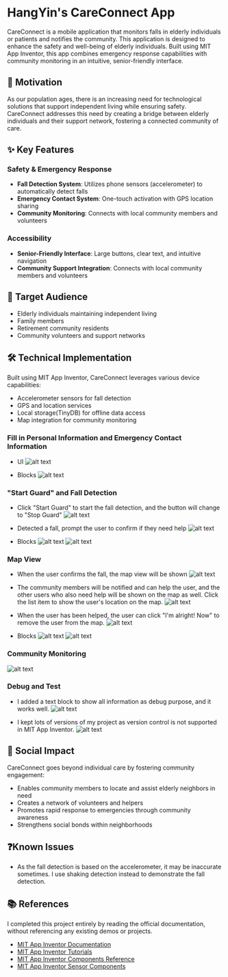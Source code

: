# HangYin's CareConnect App

CareConnect is a mobile application that monitors falls in elderly individuals or patients and notifies the community. This application is designed to enhance the safety and well-being of elderly individuals. Built using MIT App Inventor, this app combines emergency response capabilities with community monitoring in an intuitive, senior-friendly interface.

## 🎯 Motivation

As our population ages, there is an increasing need for technological solutions that support independent living while ensuring safety. CareConnect addresses this need by creating a bridge between elderly individuals and their support network, fostering a connected community of care.

## ✨ Key Features

### Safety & Emergency Response

- **Fall Detection System**: Utilizes phone sensors (accelerometer) to automatically detect falls
- **Emergency Contact System**: One-touch activation with GPS location sharing
- **Community Monitoring**: Connects with local community members and volunteers

### Accessibility

- **Senior-Friendly Interface**: Large buttons, clear text, and intuitive navigation
- **Community Support Integration**: Connects with local community members and volunteers

## 👥 Target Audience

- Elderly individuals maintaining independent living
- Family members
- Retirement community residents
- Community volunteers and support networks

## 🛠 Technical Implementation

Built using MIT App Inventor, CareConnect leverages various device capabilities:

- Accelerometer sensors for fall detection
- GPS and location services
- Local storage(TinyDB) for offline data access
- Map integration for community monitoring

### Fill in Personal Information and Emergency Contact Information

- UI
![alt text](assets/IMG_7567.PNG)

- Blocks
![alt text](assets/2025-02-13_231145.png)

### "Start Guard" and Fall Detection

- Click "Start Guard" to start the fall detection, and the button will change to "Stop Guard"
![alt text](assets/IMG_7575.PNG)

- Detected a fall, prompt the user to confirm if they need help
![alt text](assets/IMG_7568.PNG)

- Blocks
![alt text](assets/2025-02-13_231206.png)
![alt text](assets/2025-02-13_231350.png)

### Map View

- When the user confirms the fall, the map view will be shown
![alt text](assets/IMG_7569.PNG)

- The community members will be notified and can help the user, and the other users who also need help will be shown on the map as well. Click the list item to show the user's location on the map.
![alt text](assets/IMG_7570.PNG)

- When the user has been helped, the user can click "I'm alright! Now" to remove the user from the map.
![alt text](assets/IMG_7571.PNG)

- Blocks
![alt text](assets/2025-02-13_231455.png)
![alt text](assets/2025-02-13_231511.png)


### Community Monitoring
![alt text](assets/IMG_7572.PNG)

### Debug and Test

- I added a text block to show all information as debug purpose, and it works well.
![alt text](assets/IMG_7566.PNG)

- I kept lots of versions of my project as version control is not supported in MIT App Inventor.
![alt text](assets/2025-02-13_231556.png)

## 🌟 Social Impact

CareConnect goes beyond individual care by fostering community engagement:

- Enables community members to locate and assist elderly neighbors in need
- Creates a network of volunteers and helpers
- Promotes rapid response to emergencies through community awareness
- Strengthens social bonds within neighborhoods

## ❓Known Issues

- As the fall detection is based on the accelerometer, it may be inaccurate sometimes. I use shaking detection instead to demonstrate the fall detection.

## 📚 References

I completed this project entirely by reading the official documentation, without referencing any existing demos or projects.

- [MIT App Inventor Documentation](https://appinventor.mit.edu/explore/library)
- [MIT App Inventor Tutorials](https://appinventor.mit.edu/explore/ai2/tutorials)
- [MIT App Inventor Components Reference](https://appinventor.mit.edu/explore/ai2/support/blocks)
- [MIT App Inventor Sensor Components](https://appinventor.mit.edu/explore/ai2/support/blocks/sensors)